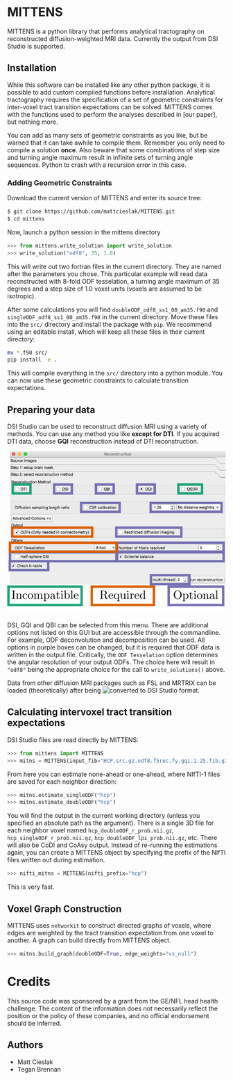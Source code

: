 
# MITTENS

MITTENS is a python library that performs analytical tractography
on reconstructed diffusion-weighted MRI data. Currently the output
from DSI Studio is supported.  


## Installation

While this software can be installed like any other python package, 
it is possible to add custom compiled functions before installation.
Analytical tractography requires the specification of a set of geometric 
constraints for inter-voxel tract transition expectations can be
solved. MITTENS comes with the functions used to perform the analyses
described in [our paper], but nothing more.

You can add as many sets of geometric constraints as you like, but be 
warned that it can take awhile to compile them.  Remember you only
need to compile a solution __once__. Also beware that some
combinations of step size and turning angle maximum result in infinite
sets of turning angle sequences. Python to crash with a recursion error
in this case.

### Adding Geometric Constraints

Download the current version of MITTENS and enter its source tree:

```bash
$ git clone https://github.com/mattcieslak/MITTENS.git
$ cd mittens
```

Now, launch a python session in the mittens directory

```python
>>> from mittens.write_solution import write_solution
>>> write_solution("odf8", 35, 1.0)
```

This will write out two fortran files in the current directory. They are named
after the parameters you chose. This particular example will read data
reconstructed with 8-fold ODF tesselation, a turning angle maximum of 35
degrees and a step size of 1.0 voxel units (voxels are assumed to be
isotropic). 

After some calculations you will find 
``doubleODF_odf8_ss1_00_am35.f90`` and ``singleODF_odf8_ss1_00_am35.f90``
in the current directory. Move these files into the ``src/`` directory
and install the package with ``pip``. We recommend using an editable 
install, which will keep all these files in their current directory:

```bash
mv *.f90 src/
pip install -e .
```

This will compile everything in the ``src/`` directory into a 
python module. You can now use these geometric constraints to
calculate transition expectations.


## Preparing your data

DSI Studio can be used to reconstruct diffusion MRI using a variety
of methods.  You can use any method you like **except for DTI**. 
If you acquired DTI data, choose **GQI** reconstruction instead of 
DTI reconstruction.

![recon_opts](doc/img/recon_options.png)

DSI, GQI and QBI can be selected from this menu.  There are additional
options not listed on this GUI but are accessible through the commandline.
For example, ODF deconvolution and decomposition can be used. All
options in purple boxes can be changed, but it is required that ODF data
is written in the output file.  Critically, the ``ODF Tesselation`` 
option determines the angular resolution of your output ODFs. The choice 
here will result in ``"odf8"`` being the appropriate choice for 
the call to ``write_solutions()`` above.

Data from other diffusion MRI packages such as FSL and MRTRIX can be loaded
(theoretically) after being ![converted to DSI Studio
format](http://dsi-studio.labsolver.org/Manual/data-exchange-between-dsi-studio-and-mrtrix).

## Calculating intervoxel tract transition expectations

DSI Studio files are read directly by MITTENS:

```python
>>> from mittens import MITTENS
>>> mitns = MITTENS(input_fib="HCP.src.gz.odf8.f5rec.fy.gqi.1.25.fib.gz")
```

From here you can estimate none-ahead or one-ahead, where NIfTI-1 files are
saved for each neighbor direction:

```python
>>> mitns.estimate_singleODF("hcp")
>>> mitns.estimate_doubleODF("hcp")
```

You will find the output in the current working directory (unless you specified an 
absolute path as the argument). There is a single 3D file for each neighbor voxel
named ``hcp_doubleODF_r_prob.nii.gz``, ``hcp_singleODF_r_prob.nii.gz``, 
``hcp_doubleODF_lpi_prob.nii.gz``, etc.  There will also be CoDI and CoAsy output.
Instead of re-running the estimations again, you can create a MITTENS object 
by specifying the prefix of the NIfTI files written out during estimation.

```python
>>> nifti_mitns = MITTENS(nifti_prefix="hcp")
```

This is very fast.

## Voxel Graph Construction

MITTENS uses ``networkit`` to construct directed graphs of voxels, where edges
are weighted by the tract transition expectation from one voxel to another. 
A graph can build directly from MITTENS object.

```python
>>> mitns.build_graph(doubleODF=True, edge_weights="vs_null")
```




Credits
========
This source code was sponsored by a grant from the GE/NFL head health challenge. 
The content of the information does not necessarily reflect the position or
the policy of these companies, and no official endorsement should be inferred.

Authors
-------
 * Matt Cieslak
 * Tegan Brennan

